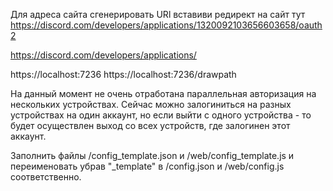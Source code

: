 Для адреса сайта сгенерировать URl вставиви редирект на сайт тут https://discord.com/developers/applications/1320092103656603658/oauth2

https://discord.com/developers/applications/

https://localhost:7236
https://localhost:7236/drawpath


На данный момент не очень отработана параллельная авторизация на нескольких устройствах. Сейчас можно залогиниться на разных устройствах на один аккаунт, 
но если выйти с одного устройства - то будет осуществлен выход со всех устройств, где залогинен этот аккаунт.

Заполнить файлы /config_template.json и /web/config_template.js и переименовать убрав "_template" в /config.json и /web/config.js соответственно.